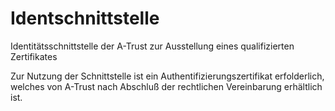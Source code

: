 # Identschnittstelle
Identitätsschnittstelle der A-Trust zur Ausstellung eines qualifizierten Zertifikates

Zur Nutzung der Schnittstelle ist ein Authentifizierungszertifikat erfolderlich, welches von A-Trust nach Abschluß der rechtlichen Vereinbarung erhältlich ist.


